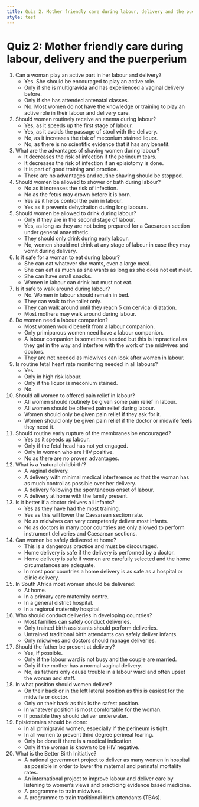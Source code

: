 ```yaml
---
title: Quiz 2. Mother friendly care during labour, delivery and the puerperium
style: test
---
```


# Quiz 2: Mother friendly care during labour, delivery and the puerperium

1.	Can a woman play an active part in her labour and delivery?
	+	Yes. She should be encouraged to play an active role.
	-	Only if she is multigravida and has experienced a vaginal delivery before.
	-	Only if she has attended antenatal classes.
	-	No. Most women do not have the knowledge or training to play an active role in their labour and delivery care.
2.	Should women routinely receive an enema during labour?
	-	Yes, as it speeds up the first stage of labour.
	-	Yes, as it avoids the passage of stool with the delivery.
	-	No, as it increases the risk of meconium stained liquor.
	+	No, as there is no scientific evidence that it has any benefit.
3.	What are the advantages of shaving women during labour?
	-	It decreases the risk of infection if the perineum tears.
	-	It decreases the risk of infection if an episiotomy is done.
	-	It is part of good training and practice.
	+	There are no advantages and routine shaving should be stopped.
4.	Should women be allowed to shower or bath during labour?
	-	No as it increases the risk of infection.
	-	No as the fetus may drown before it is born.
	+	Yes as it helps control the pain in labour.
	-	Yes as it prevents dehydration during long labours.
5.	Should women be allowed to drink during labour?
	-	Only if they are in the second stage of labour.
	+	Yes, as long as they are not being prepared for a Caesarean section under general anaesthetic.
	-	They should only drink during early labour.
	-	No, women should not drink at any stage of labour in case they may vomit during delivery.
6.	Is it safe for a woman to eat during labour?
	-	She can eat whatever she wants, even a large meal.
	-	She can eat as much as she wants as long as she does not eat meat.
	+	She can have small snacks.
	-	Women in labour can drink but must not eat.
7.	Is it safe to walk around during labour?
	-	No. Women in labour should remain in bed.
	-	They can walk to the toilet only.
	-	They can walk around until they reach 5 cm cervical dilatation.
	+	Most mothers may walk around during labour.
8.	Do women need a labour companion?
	+	Most women would benefit from a labour companion.
	-	Only primiparous women need have a labour companion.
	-	A labour companion is sometimes needed but this is impractical as they get in the way and interfere with the work of the midwives and doctors.
	-	They are not needed as midwives can look after women in labour.
9.	Is routine fetal heart rate monitoring needed in all labours?
	+	Yes.
	-	Only in high risk labour.
	-	Only if the liquor is meconium stained.
	-	No.
10.	Should all women to offered pain relief in labour?
	-	All women should routinely be given some pain relief in labour.
	+	All women should be offered pain relief during labour.
	-	Women should only be given pain relief if they ask for it.
	-	Women should only be given pain relief if the doctor or midwife feels they need it.
11.	Should routine early rupture of the membranes be encouraged?
	-	Yes as it speeds up labour.
	-	Only if the fetal head has not yet engaged.
	-	Only in women who are HIV positive.
	+	No as there are no proven advantages.
12.	What is a ‘natural childbirth’?
	-	A vaginal delivery.
	+	A delivery with minimal medical interference so that the woman has as much control as possible over her delivery.
	-	A delivery following the spontaneous onset of labour.
	-	A delivery at home with the family present.
13.	Is it better if a doctor delivers all infants?
	-	Yes as they have had the most training.
	-	Yes as this will lower the Caesarean section rate.
	+	No as midwives can very competently deliver most infants.
	-	No as doctors in many poor countries are only allowed to perform instrument deliveries and Caesarean sections.
14.	Can women be safely delivered at home?
	-	This is a dangerous practice and must be discouraged.
	-	Home delivery is safe if the delivery is performed by a doctor.
	+	Home delivery is safe if women are carefully selected and the home circumstances are adequate.
	-	In most poor countries a home delivery is as safe as a hospital or clinic delivery.
15.	In South Africa most women should be delivered:
	-	At home.
	+	In a primary care maternity centre.
	-	In a general district hospital.
	-	In a regional maternity hospital.
16.	Who should conduct deliveries in developing countries?
	-	Most families can safely conduct deliveries.
	+	Only trained birth assistants should perform deliveries.
	-	Untrained traditional birth attendants can safely deliver infants.
	-	Only midwives and doctors should manage deliveries.
17.	Should the father be present at delivery?
	+	Yes, if possible.
	-	Only if the labour ward is not busy and the couple are married.
	-	Only if the mother has a normal vaginal delivery.
	-	No, as fathers only cause trouble in a labour ward and often upset the woman and staff.
18.	In what position should women deliver?
	-	On their back or in the left lateral position as this is easiest for the midwife or doctor.
	-	Only on their back as this is the safest position.
	+	In whatever position is most comfortable for the woman.
	-	If possible they should deliver underwater.
19.	Episiotomies should be done:
	-	In all primigravid women, especially if the perineum is tight.
	-	In all women to prevent third degree perineal tearing.
	+	Only be done if there is a medical indication.
	-	Only if the woman is known to be HIV negative.
20.	What is the Better Birth Initiative?
	-	A national government project to deliver as many women in hospital as possible in order to lower the maternal and perinatal mortality rates.
	+	An international project to improve labour and deliver care by listening to women’s views and practicing evidence based medicine.
	-	A programme to train midwives.
	-	A programme to train traditional birth attendants (TBAs).
